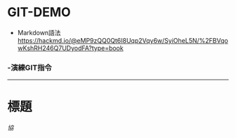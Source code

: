 # GIT-DEMO

- Markdown語法
https://hackmd.io/@eMP9zQQ0Qt6I8Uqp2Vqy6w/SyiOheL5N/%2FBVqowKshRH246Q7UDyodFA?type=book

### -演練GIT指令
---

標題
=
*協*